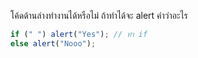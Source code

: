 โค้ดด้านล่างทำงานได้หรือไม่ ถ้าทำได้จะ alert คำว่าอะไร

```js
if (" ") alert("Yes"); // ทำ if
else alert("Nooo");
```
